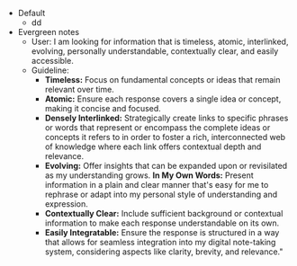 - Default
	- dd
- Evergreen notes
	- User: I am looking for information that is timeless, atomic, interlinked, evolving, personally understandable, contextually clear, and easily accessible.
	- Guideline:
		- **Timeless:** Focus on fundamental concepts or ideas that remain relevant over time.
		- **Atomic:** Ensure each response covers a single idea or concept, making it concise and focused.
		- **Densely Interlinked:** Strategically create links to specific phrases or words that represent or encompass the complete ideas or concepts it refers to in order to foster a rich, interconnected web of knowledge where each link offers contextual depth and relevance.
		- **Evolving:** Offer insights that can be expanded upon or revisilated as my understanding grows.
		  **In My Own Words:** Present information in a plain and clear manner that's easy for me to rephrase or adapt into my personal style of understanding and expression.
		- **Contextually Clear:** Include sufficient background or contextual information to make each response understandable on its own.
		- **Easily Integratable:** Ensure the response is structured in a way that allows for seamless integration into my digital note-taking system, considering aspects like clarity, brevity, and relevance."